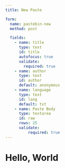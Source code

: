```yaml
---
title: New Paste

form:
  name: pastebin-new
  method: post

  fields:
    - name: title
      type: text
      id: title
      autofocus: true
      validate:
        required: true
    - name: author
      type: text
      id: author
      default: anonymous
    - name: language
      type: text
      id: lang
      default: txt
    - name: Paste Body
      type: textarea
      id: raw
      rows: 25
      validate:
          required: true
---
```


# Hello, World